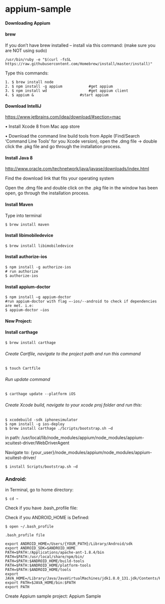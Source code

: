 # appium-sample


#### Downloading Appium


#### brew
If you don’t have brew installed – install via this command: (make sure you are NOT using sudo)
```
/usr/bin/ruby -e "$(curl -fsSL https://raw.githubusercontent.com/Homebrew/install/master/install)"
```

Type this commands: 
```
1. $ brew install node                       
2. $ npm install -g appium 			  #get appium
3. $ npm install wd 				  #get appium client
4. $ appium & 				 	  #start appium
```
#### Download IntelliJ
https://www.jetbrains.com/idea/download/#section=mac

•	Install Xcode 8 from Mac app store

•	Download the command line build tools from Apple (Find/Search ‘Command Line Tools’ for you Xcode version), open the .dmg file -> double click the .pkg file and go through the installation process.

#### Install Java 8
http://www.oracle.com/technetwork/java/javase/downloads/index.html

Find the download link that fits your operating system


Open the .dmg file and double click on the .pkg file in the window has been open, go through the installation process.

#### Install Maven 

Type into terminal
```
$ brew install maven
```

#### Install libimobiledevice
```
$ brew install libimobiledevice
```

#### Install authorize-ios
```
$ npm install -g authorize-ios
# run authorize
$ authorize-ios
```

#### Install appium-doctor
```
$ npm install –g appium-doctor
#run appium-doctor with flag –-ios/--android to check if dependencies are met. i.e:
$ appium-doctor –ios
```

#### New Project: 

#### Install carthage
```
$ brew install carthage
```
###### Create Cartfile, navigate to the project path and run this command
```
$ touch Cartfile
```
###### Run update command
```
$ carthage update --platform iOS
```
###### Create Xcode build, navigate to your xcode proj folder and run this:
```
$ xcodebuild -sdk iphonesimulator
$ npm install -g ios-deploy
$ brew install carthage ./Scripts/bootstrap.sh –d
```
in path: /usr/local/lib/node_modules/appium/node_modules/appium-xcuitest-driver/WebDriverAgent


Navigate to: {your_user}/node_modules/appium/node_modules/appium-xcuitest-driver/	
```
$ install Scripts/bootstrap.sh –d
```





### Android: 
in Terminal, go to home directory:
```
$ cd ~
```
Check if you have .bash_profile file:


Check if you ANDROID_HOME is Defined:
```
$ open ~/.bash_profile
```	
	.bash_profile file
```
export ANDROID_HOME=/Users/{YOUR_PATH}/Library/Android/sdk
export ANDROID_SDK=$ANDROID_HOME
PATH=$PATH:/Applications/apache-ant-1.8.4/bin
PATH=$PATH:/usr/local/share/npm/bin/
PATH=$PATH:$ANDROID_HOME/build-tools
PATH=$PATH:$ANDROID_HOME/platform-tools
PATH=$PATH:$ANDROID_HOME/tools
export JAVA_HOME=/Library/Java/JavaVirtualMachines/jdk1.8.0_131.jdk/Contents/Home
export PATH=$JAVA_HOME/bin:$PATH
export PATH
```


Create Appium sample project:
Appium Sample


